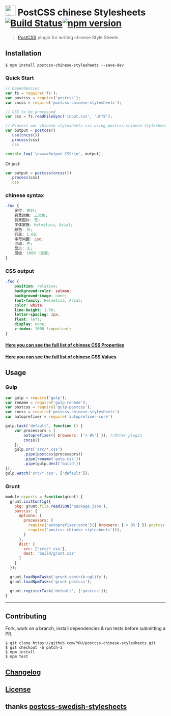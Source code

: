 # <img src="https://upload.wikimedia.org/wikipedia/commons/thumb/f/fa/Flag_of_the_People%27s_Republic_of_China.svg/800px-Flag_of_the_People%27s_Republic_of_China.svg.png" alt="china" height="32px" width="auto"> PostCSS chinese Stylesheets [![Build Status][ci-img]][ci][![npm version](https://badge.fury.io/js/postcss-chinese-stylesheets.svg)](https://badge.fury.io/js/postcss-chinese-stylesheets)

> [PostCSS] plugin for writing chinese Style Sheets.

[PostCSS]: https://github.com/postcss/postcss
[ci-img]:  https://travis-ci.org/zhouwenbin/postcss-chinese-stylesheets.svg
[ci]:      https://travis-ci.org/zhouwenbin/postcss-chinese-stylesheets
[chinese Values]:      https://github.com/zhouwenbin/chinese-css-values

## Installation

```console
$ npm install postcss-chinese-stylesheets --save-dev
```

### Quick Start

```js
// Dependencies
var fs = require('fs');
var postcss = require('postcss');
var cncss = require('postcss-chinese-stylesheets');

// CSS to be processed
var css = fs.readFileSync('input.css', 'utf8');

// Process our chinese stylesheets css using postcss-chinese-stylesheets
var output = postcss()
  .use(cncss())
  .process(css)
  .css

console.log('\n===>Output CSS:\n', output);
```

Or just:

```js
var output = postcss(cncss())
  .process(css)
  .css
```


### chinese syntax

```css
.foo {
    定位: 相对;
    背景颜色: 三文鱼;
    背景图片: 无;
    字体家族: Helvetica, Arial;
    颜色: 白;
    行高: 1.68;
    字母间距: 2px;
    浮动: 左;
    显示: 无;
    层级: 1000 !重要;
}
```

### CSS output

```css
.foo {
    position: relative;
    background-color: salmon;
    background-image: none;
    font-family: Helvetica, Arial;
    color: white;
    line-height: 1.68;
    letter-spacing: 2px;
    float: left;
    display: none;
    z-index: 1000 !important;
}
```

#### [Here you can see the full list of chinese CSS Properties](https://github.com/zhouwenbin/chinese-css-properties)

#### [Here you can see the full list of chinese CSS Values](https://github.com/zhouwenbin/chinese-css-values)

## Usage

### Gulp

```js
var gulp = require('gulp');
var rename = require('gulp-rename');
var postcss = require('gulp-postcss');
var cncss = require('postcss-chinese-stylesheets')
var autoprefixer = require('autoprefixer-core')

gulp.task('default', function () {
    var processors = [
        autoprefixer({ browsers: ['> 0%'] }), //Other plugin
        cncss()
    ];
    gulp.src('src/*.css')
        .pipe(postcss(processors))
        .pipe(rename('gulp.css'))
        .pipe(gulp.dest('build'))
});
gulp.watch('src/*.css', ['default']);
```

### Grunt

```js
module.exports = function(grunt) {
  grunt.initConfig({
    pkg: grunt.file.readJSON('package.json'),
    postcss: {
      options: {
        processors: [
          require('autoprefixer-core')({ browsers: ['> 0%'] }).postcss, //Other plugin
          require('postcss-chinese-stylesheets')(),
        ]
      },
      dist: {
        src: ['src/*.css'],
        dest: 'build/grunt.css'
      }
    }
  });

  grunt.loadNpmTasks('grunt-contrib-uglify');
  grunt.loadNpmTasks('grunt-postcss');

  grunt.registerTask('default', ['postcss']);
}
```

---

## Contributing

Fork, work on a branch, install dependencies & run tests before submitting a PR.

```console
$ git clone https://github.com/YOU/postcss-chinese-stylesheets.git
$ git checkout -b patch-1
$ npm install
$ npm test
```

## [Changelog](CHANGELOG.md)

## [License](LICENSE)

## thanks [postcss-swedish-stylesheets](https://github.com/johnie/postcss-swedish-stylesheets)

